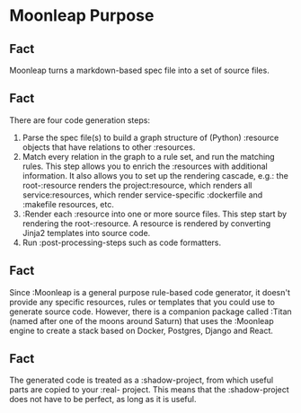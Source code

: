 # Moonleap Purpose

## Fact

Moonleap turns a markdown-based spec file into a set of source files.

## Fact

There are four code generation steps:

1. Parse the spec file(s) to build a graph structure of (Python) :resource objects that have
   relations to other :resources.
2. Match every relation in the graph to a rule set, and run the matching rules. This step
   allows you to enrich the :resources with additional information. It also allows you to set up
   the rendering cascade, e.g.: the root-:resource renders the project:resource, which renders all
   service:resources, which render service-specific :dockerfile and :makefile resources, etc.
3. :Render each :resource into one or more source files. This step start by rendering the root-:resource.
   A resource is rendered by converting Jinja2 templates into source code.
4. Run :post-processing-steps such as code formatters.

## Fact

Since :Moonleap is a general purpose rule-based code generator, it doesn't provide any specific resources, rules or templates that you could use to generate source code. However, there is a companion package called :Titan (named after one of the moons around Saturn) that uses the :Moonleap engine to create a stack based on Docker, Postgres, Django and React.

## Fact

The generated code is treated as a :shadow-project, from which useful parts are copied to your :real- project. This means that the :shadow-project does not have to be perfect, as long as it is useful.
